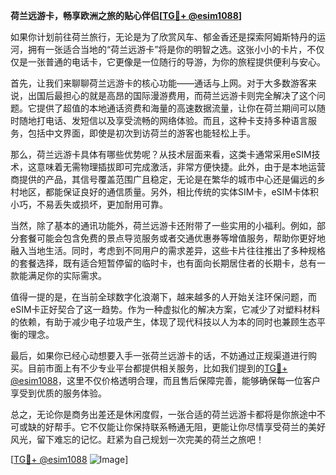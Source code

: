 **荷兰远游卡，畅享欧洲之旅的贴心伴侣[[TG💪+ @esim1088](https://t.me/s/esim1088)]**

如果你计划前往荷兰旅行，无论是为了欣赏风车、郁金香还是探索阿姆斯特丹的运河，拥有一张适合当地的“荷兰远游卡”将是你的明智之选。这张小小的卡片，不仅仅是一张普通的电话卡，它更像是一位随行的导游，为你的旅程提供便利与安心。

首先，让我们来聊聊荷兰远游卡的核心功能——通话与上网。对于大多数游客来说，出国后最担心的就是高昂的国际漫游费用，而荷兰远游卡则完全解决了这个问题。它提供了超值的本地通话资费和海量的高速数据流量，让你在荷兰期间可以随时随地打电话、发短信以及享受流畅的网络体验。而且，这种卡支持多种语言服务，包括中文界面，即使是初次到访荷兰的游客也能轻松上手。

那么，荷兰远游卡具体有哪些优势呢？从技术层面来看，这类卡通常采用eSIM技术，这意味着无需物理插拔即可完成激活，非常方便快捷。此外，由于是本地运营商提供的产品，其信号覆盖范围广且稳定，无论是在繁华的城市中心还是偏远的乡村地区，都能保证良好的通信质量。另外，相比传统的实体SIM卡，eSIM卡体积小巧，不易丢失或损坏，更加耐用可靠。

当然，除了基本的通讯功能外，荷兰远游卡还附带了一些实用的小福利。例如，部分套餐可能会包含免费的景点导览服务或者交通优惠券等增值服务，帮助你更好地融入当地生活。同时，考虑到不同用户的需求差异，这些卡片往往推出了多种规格的套餐选择，既有适合短暂停留的临时卡，也有面向长期居住者的长期卡，总有一款能满足你的实际需求。

值得一提的是，在当前全球数字化浪潮下，越来越多的人开始关注环保问题，而eSIM卡正好契合了这一趋势。作为一种虚拟化的解决方案，它减少了对塑料材料的依赖，有助于减少电子垃圾产生，体现了现代科技以人为本的同时也兼顾生态平衡的理念。

最后，如果你已经心动想要入手一张荷兰远游卡的话，不妨通过正规渠道进行购买。目前市面上有不少专业平台都提供相关服务，比如我们提到的[TG💪+ @esim1088](https://t.me/s/esim1088)，这里不仅价格透明合理，而且售后保障完善，能够确保每一位客户享受到优质的服务体验。

总之，无论你是商务出差还是休闲度假，一张合适的荷兰远游卡都将是你旅途中不可或缺的好帮手。它不仅能让你保持联系畅通无阻，更能让你尽情享受荷兰的美好风光，留下难忘的记忆。赶紧为自己规划一次完美的荷兰之旅吧！

[[TG💪+ @esim1088](https://t.me/s/esim1088) ![Image](https://i.postimg.cc/4NQfJmqS/Snipaste-2025-05-13-00-14-12.png)]
